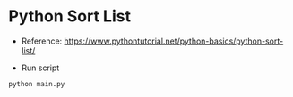 # Python Sort List

- Reference: https://www.pythontutorial.net/python-basics/python-sort-list/

- Run script

```python
python main.py
```
